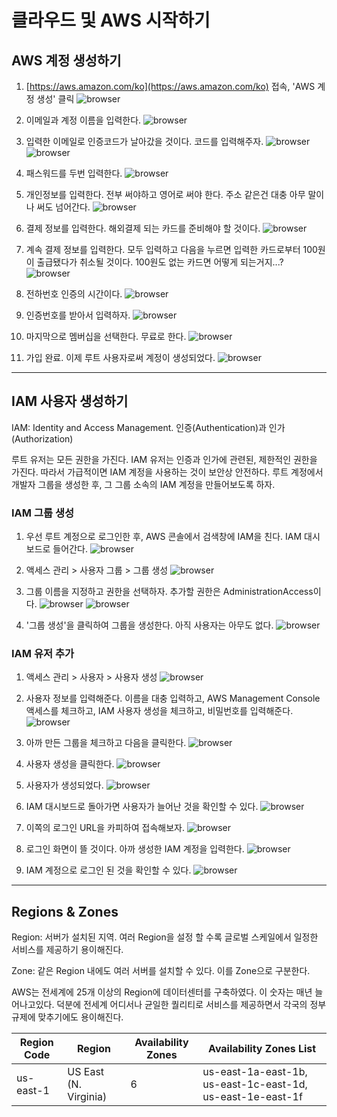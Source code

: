 # 클라우드 및 AWS 시작하기

## AWS 계정 생성하기

1. [https://aws.amazon.com/ko](https://aws.amazon.com/ko) 접속, 'AWS 계정 생성' 클릭
![browser](./browser-1.png)

2. 이메일과 계정 이름을 입력한다.
![browser](./browser-2.png)

3. 입력한 이메일로 인증코드가 날아갔을 것이다. 코드를 입력해주자.
![browser](./browser-3.png)
![browser](./browser-4.png)

4. 패스워드를 두번 입력한다.
![browser](./browser-5.png)

5. 개인정보를 입력한다. 전부 써야하고 영어로 써야 한다. 주소 같은건 대충 아무 말이나 써도 넘어간다.
![browser](./browser-6.png)

6. 결제 정보를 입력한다. 해외결제 되는 카드를 준비해야 할 것이다.
![browser](./browser-7.png)

7. 계속 결제 정보를 입력한다. 모두 입력하고 다음을 누르면 입력한 카드로부터 100원이 출급됐다가 취소될 것이다. 100원도 없는 카드면 어떻게 되는거지...?
![browser](./browser-8.png)

8. 전하번호 인증의 시간이다.
![browser](./browser-9.png)

9. 인증번호를 받아서 입력하자.
![browser](./browser-10.png)

10. 마지막으로 멤버십을 선택한다. 무료로 한다.
![browser](./browser-11.png)

11. 가입 완료. 이제 루트 사용자로써 계정이 생성되었다.
![browser](./browser-12.png)

---

## IAM 사용자 생성하기

IAM: Identity and Access Management. 인증(Authentication)과 인가(Authorization)

루트 유저는 모든 권한을 가진다. IAM 유저는 인증과 인가에 관련된, 제한적인 권한을 가진다. 따라서 가급적이면 IAM 계정을 사용하는 것이 보안상 안전하다. 루트 계정에서 개발자 그룹을 생성한 후, 그 그룹 소속의 IAM 계정을 만들어보도록 하자. 

### IAM 그룹 생성
1. 우선 루트 계정으로 로그인한 후, AWS 콘솔에서 검색창에 IAM을 친다. IAM 대시보드로 들어간다. 
![browser](./browser-13.png)

2. 액세스 관리 > 사용자 그룹 > 그룹 생성 
![browser](./browser-14.png)

3. 그룹 이름을 지정하고 권한을 선택하자. 추가할 권한은 AdministrationAccess이다. 
![browser](./browser-15.png)
![browser](./browser-16.png)

4. '그룹 생성'을 클릭하여 그룹을 생성한다. 아직 사용자는 아무도 없다.
![browser](./browser-17.png)

### IAM 유저 추가

1. 액세스 관리 > 사용자 > 사용자 생성
![browser](./browser-18.png)

2. 사용자 정보를 입력해준다. 이름을 대충 입력하고, AWS Management Console 액세스를 체크하고, IAM 사용자 생성을 체크하고, 비밀번호를 입력해준다.
![browser](./browser-19.png)

3. 아까 만든 그룹을 체크하고 다음을 클릭한다.
![browser](./browser-20.png)

4. 사용자 생성을 클릭한다.
![browser](./browser-21.png)

5. 사용자가 생성되었다.
![browser](./browser-22.png)

6. IAM 대시보드로 돌아가면 사용자가 늘어난 것을 확인할 수 있다.
![browser](./browser-23.png)

7. 이쪽의 로그인 URL을 카피하여 접속해보자.
![browser](./browser-24.png)

8. 로그인 화면이 뜰 것이다. 아까 생성한 IAM 계정을 입력한다.
![browser](./browser-25.png)

9. IAM 계정으로 로그인 된 것을 확인할 수 있다.
![browser](./browser-26.png)

---

## Regions & Zones

Region: 서버가 설치된 지역. 여러 Region을 설정 할 수록 글로벌 스케일에서 일정한 서비스를 제공하기 용이해진다.

Zone: 같은 Region 내에도 여러 서버를 설치할 수 있다. 이를 Zone으로 구분한다.

AWS는 전세계에 25개 이상의 Region에 데이터센터를 구축하였다. 이 숫자는 매년 늘어나고있다. 덕분에 전세계 어디서나 균일한 퀄리티로 서비스를 제공하면서 각국의 정부 규제에 맞추기에도 용이해진다.

| Region Code | Region | Availability Zones | Availability Zones List | 
| ----------- | ------ | ------------------ | ----------------------- |
| us-east-1 | US East (N. Virginia) | 6 | us-east-1a-east-1b, us-east-1c-east-1d, us-east-1e-east-1f |
